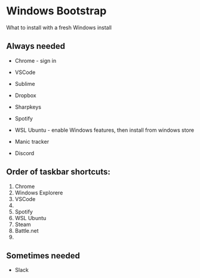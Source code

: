 # Windows Bootstrap
What to install with a fresh Windows install

## Always needed
- Chrome - sign in

- VSCode

- Sublime

- Dropbox

- Sharpkeys

- Spotify

- WSL Ubuntu - enable Windows features, then install from windows store

- Manic tracker

- Discord


## Order of taskbar shortcuts:
  1. Chrome
  2. Windows Explorere
  3. VSCode
  4. 
  1. Spotify
  7. WSL Ubuntu
  1. Steam
  1. Battle.net
  1. 


## Sometimes needed

- Slack
